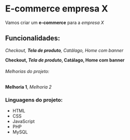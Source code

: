 # E-commerce empresa X

Vamos criar um **e-commerce** para a *empresa X* 

## Funcionalidades:

_Checkout, **Tela de produto**, Catálago, Home com banner_

**Checkout, _Tela de produto_, Catálago, Home com banner**

###### Melhorias do projeto: 

__Melhoria 1__, _Melhoria 2_

### Linguagens do projeto: 

* HTML
* CSS
* JavaScript
* PHP
* MySQL
